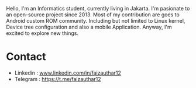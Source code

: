 
Hello, I'm an Informatics student, currently living in Jakarta. I'm pasionate to an open-source project since 2013. Most of my contribution are goes to Android custom ROM community. Including but not limited to Linux kernel, Device tree configuration and also a mobile Application. Anyway, I'm excited to explore new things.

# Contact
* Linkedin : www.linkedin.com/in/faizauthar12
* Telegram : https://t.me/faizauthar12


<!--
**faizauthar12/faizauthar12** is a ✨ _special_ ✨ repository because its `README.md` (this file) appears on your GitHub profile.

Here are some ideas to get you started:

- 🔭 I’m currently working on ...
- 🌱 I’m currently learning ...
- 👯 I’m looking to collaborate on ...
- 🤔 I’m looking for help with ...
- 💬 Ask me about ...
- 📫 How to reach me: ...
- 😄 Pronouns: ...
- ⚡ Fun fact: ...
-->
